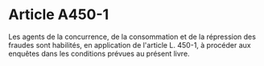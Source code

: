 # Article A450-1

Les         agents de la concurrence, de la consommation et de la répression des fraudes sont habilités, en application de l'article L. 450-1, à procéder aux enquêtes dans les conditions prévues au présent livre.
